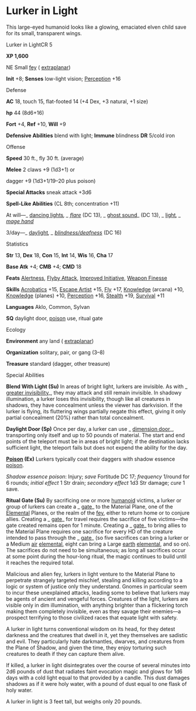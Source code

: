# Lurker in Light

This large-eyed humanoid looks like a glowing, emaciated elven child save for its small, transparent wings.

Lurker in LightCR 5

**XP 1,600**

NE Small [fey](monsters/creatureTypes.md#_fey) ( [extraplanar](monsters/creatureTypes.md#_extraplanar-subtype))

**Init** +8; **Senses** low-light vision; [Perception](additionalMonsters/../skills/perception.md#_perception) +16

Defense

**AC** 18, touch 15, flat-footed 14 (+4 Dex, +3 natural, +1 size)

**hp** 44 (8d6+16)

**Fort** +4, **Ref** +10, **Will** +9

**Defensive Abilities** blend with light; **Immune** blindness **DR** 5/cold iron

Offense

**Speed** 30 ft., fly 30 ft. (average)

**Melee** 2 claws +9 (1d3+1) or

dagger +9 (1d3+1/19–20 plus poison)

**Special Attacks** sneak attack +3d6

**Spell-Like Abilities** (CL 8th; concentration +11)

At will—_ [dancing lights](additionalMonsters/../spells/dancingLights.md#_dancing-lights)_, _ [flare](additionalMonsters/../spells/flare.md#_flare)_ (DC 13), _ [ghost sound](additionalMonsters/../spells/ghostSound.md#_ghost-sound)_ (DC 13), _ [light](additionalMonsters/../spells/light.md#_light)_, _ [mage hand](additionalMonsters/../spells/mageHand.md#_mage-hand)_

3/day—_ [daylight](additionalMonsters/../spells/daylight.md#_daylight)_, _ [blindness/deafness](additionalMonsters/../spells/blindnessDeafness.md#_blindness-deafness)_ (DC 16)

Statistics

**Str** 13, **Dex** 18, **Con** 15, **Int** 14, **Wis** 16, **Cha** 17

**Base Atk** +4; **CMB** +4; **CMD** 18

**Feats** [Alertness](additionalMonsters/../feats.md#_alertness), [Flyby Attack](additionalMonsters/../monsters/monsterFeats.md#_flyby-attack), [Improved Initiative](additionalMonsters/../feats.md#_improved-initiative), [Weapon Finesse](additionalMonsters/../feats.md#_weapon-finesse)

**Skills** [Acrobatics](additionalMonsters/../skills/acrobatics.md#_acrobatics) +15, [Escape Artist](additionalMonsters/../skills/escapeArtist.md#_escape-artist) +15, [Fly](additionalMonsters/../skills/fly.md#_fly) +17, [Knowledge](additionalMonsters/../skills/knowledge.md#_knowledge) (arcana) +10, [Knowledge](additionalMonsters/../skills/knowledge.md#_knowledge) (planes) +10, [Perception](additionalMonsters/../skills/perception.md#_perception) +16, [Stealth](additionalMonsters/../skills/stealth.md#_stealth) +19, [Survival](additionalMonsters/../skills/survival.md#_survival) +11

**Languages** Aklo, Common, Sylvan

**SQ** daylight door, [poison](monsters/universalMonsterRules.md#_poison-(ex-or-su)) use, ritual gate

Ecology

**Environment** any land ( [extraplanar](monsters/creatureTypes.md#_extraplanar-subtype))

**Organization** solitary, pair, or gang (3–8)

**Treasure** standard (dagger, other treasure)

Special Abilities

**Blend With Light (Su)** In areas of bright light, lurkers are invisible. As with _ [greater invisibility](additionalMonsters/../spells/invisibility.md#_invisibility-greater)_, they may attack and still remain invisible. In shadowy illumination, a lurker loses this invisibility, though like all creatures in shadows, they have concealment unless the viewer has darkvision. If the lurker is flying, its fluttering wings partially negate this effect, giving it only partial concealment (20%) rather than total concealment.

**Daylight Door (Sp)** Once per day, a lurker can use _ [dimension door](additionalMonsters/../spells/dimensionDoor.md#_dimension-door)_, transporting only itself and up to 50 pounds of material. The start and end points of the teleport must be in areas of bright light; if the destination lacks sufficient light, the teleport fails but does not expend the ability for the day.

**[Poison](monsters/universalMonsterRules.md#_poison-(ex-or-su)) (Ex)** Lurkers typically coat their daggers with shadow essence [poison](monsters/universalMonsterRules.md#_poison-(ex-or-su)).

_Shadow essence poison_: Injury; _save_ Fortitude DC 17; _frequency_ 1/round for 6 rounds; _initial effect_ 1 Str drain; _secondary effect_ 1d3 Str damage; _cure_ 1 save.

**Ritual Gate (Su)** By sacrificing one or more [humanoid](monsters/creatureTypes.md#_humanoid) victims, a lurker or group of lurkers can create a _ [gate](additionalMonsters/../spells/gate.md#_gate)_ to the Material Plane, one of the [Elemental](monsters/creatureTypes.md#_elemental-subtype) Planes, or the realm of the [fey](monsters/creatureTypes.md#_fey), either to return home or to conjure allies. Creating a _ [gate](additionalMonsters/../spells/gate.md#_gate)_ for travel requires the sacrifice of five victims—the gate created remains open for 1 minute. Creating a _ [gate](additionalMonsters/../spells/gate.md#_gate)_ to bring allies to the Material Plane requires one sacrifice for every HD of the creature intended to pass through the _ [gate](additionalMonsters/../spells/gate.md#_gate)_ (so five sacrifices can bring a lurker or a Medium [air](monsters/creatureTypes.md#_air-subtype) [elemental](monsters/creatureTypes.md#_elemental-subtype), eight can bring a Large [earth](monsters/creatureTypes.md#_earth-subtype) [elemental](monsters/creatureTypes.md#_elemental-subtype), and so on). The sacrifices do not need to be simultaneous; as long all sacrifices occur at some point during the hour-long ritual, the magic continues to build until it reaches the required total.

Malicious and alien fey, lurkers in light venture to the Material Plane to perpetrate strangely targeted mischief, stealing and killing according to a logic or system of justice only they understand. Gnomes in particular seem to incur these unexplained attacks, leading some to believe that lurkers may be agents of ancient and vengeful forces. Creatures of the light, lurkers are visible only in dim illumination, with anything brighter than a flickering torch making them completely invisible, even as they savage their enemies—a prospect terrifying to those civilized races that equate light with safety.

A lurker in light turns conventional wisdom on its head, for they detest darkness and the creatures that dwell in it, yet they themselves are sadistic and evil. They particularly hate darkmantles, dwarves, and creatures from the Plane of Shadow, and given the time, they enjoy torturing such creatures to death if they can capture them alive.

If killed, a lurker in light disintegrates over the course of several minutes into 2d6 pounds of dust that radiates faint evocation magic and glows for 1d6 days with a cold light equal to that provided by a candle. This dust damages shadows as if it were holy water, with a pound of dust equal to one flask of holy water.

A lurker in light is 3 feet tall, but weighs only 20 pounds.

